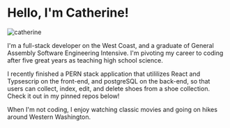 

<!---
CCMatson/CCMatson is a ✨ special ✨ repository because its `README.md` (this file) appears on your GitHub profile.
You can click the Preview link to take a look at your changes.
--->
# Hello, I'm Catherine!

![catherine](https://user-images.githubusercontent.com/118697436/210265383-fa6381c4-0779-4635-802f-df1e3b4fb4cd.png)

I'm a full-stack developer on the West Coast, and a graduate of General Assembly Software Engineering Intensive. I'm pivoting my career to coding after five great years as teaching high school science.

I recently finished a PERN stack application that utililizes React and Typsescrip on the front-end, and postgreSQL on the back-end, so that users can collect, index, edit, and delete shoes from a shoe collection. Check it out in my pinned repos below!

When I'm not coding, I enjoy watching classic movies and going on hikes around Western Washington.
